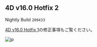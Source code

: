 4D v16.0 Hotfix 2
---

Nightly Build ``209433``

[4D v16.0 Hotfix 1](https://github.com/4D-JP/release-notes/tree/master/v16/16.0/hf1)の修正事項もご覧ください。

![jp](https://cloud.githubusercontent.com/assets/10509075/16182979/016305e0-36e7-11e6-816b-2335cc6f0abb.png)
